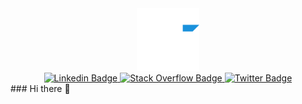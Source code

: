 <div id="header" align="center">
    <img src="https://github.com/ruben-27/ruben-27/blob/master/img/logo.png" width="100">
    <div id="badges">
        <a href="https://www.linkedin.com/in/rub%C3%A9n-torres-guti%C3%A9rrez-3168981b8/">
            <img src="https://img.shields.io/badge/LinkedIn-blue?logo=linkedin&logoColor=white&style=for-the-badge" alt="Linkedin Badge">
	</a>
        <a href="https://stackoverflow.com/users/13596081/ruben27">
            <img src="https://img.shields.io/badge/Stack%20Overflow-orange?style=for-the-badge&logo=stackoverflow&logoColor=white" alt="Stack Overflow Badge">
	</a>
        <a href="https://twitter.com/rubentg27">
            <img src="https://img.shields.io/badge/Twitter-blue?style=for-the-badge&logo=twitter&logoColor=white" alt="Twitter Badge">
	</a>
    </div>
</div>
### Hi there 👋

<!--
**ruben-27/ruben-27** is a ✨ _special_ ✨ repository because its `README.md` (this file) appears on your GitHub profile.

Here are some ideas to get you started:

- 🔭 I’m currently working on ...
- 🌱 I’m currently learning ...
- 👯 I’m looking to collaborate on ...
- 🤔 I’m looking for help with ...
- 💬 Ask me about ...
- 📫 How to reach me: ...
- 😄 Pronouns: ...
- ⚡ Fun fact: ...
-->
